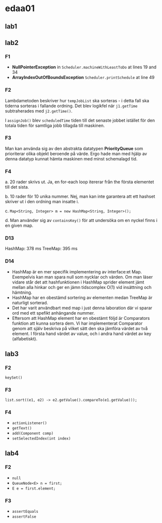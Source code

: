 # edaa01
## lab1


## lab2
### F1
- **NullPointerException** in `Scheduler.machineWithLeastToDo` at lines 19 and 34
- **ArrayIndexOutOfBoundsException** `Scheduler.printSchedule` at line 49

### F2 
Lambdametoden beskriver hur `tempJobList` ska sorteras - i detta fall ska tiderna sorteras i fallande ordning. Det blev logikfel när `j1.getTime` subtraherades med `j2.getTime()`.

I `assignJob()` blev `scheduledTime` tiden till det senaste jobbet istället för den totala tiden för samtliga jobb tillagda till maskinen.

### F3
Man kan använda sig av den abstrakta datatypen **PriorityQueue** som prioriterar olika objekt beroende på värde. Ergo hade man med hjälp av denna datatyp kunnat hämta maskinen med minst schemalagd tid.

### F4
a. 20 rader skrivs ut. Ja, en for-each loop itererar från the första elementet till det sista.

b. 10 rader för 10 unika nummer. Nej, man kan inte garantera att ett hashset skriver ut i den ordning man insatte i.

c. `Map<String, Integer> m = new HashMap<String, Integer>();`

d. Man använder sig av `containsKey()` för att undersöka om en nyckel finns i en given map.

### D13
HashMap: 378 ms
TreeMap: 395 ms

### D14
- HashMap är en mer specifik implementering av interface:et Map. Exempelvis kan man spara null som nycklar och värden.
Om man läser vidare står det att hashfunktionen i HashMap sprider element jämt mellan alla hinkar och ger en jämn tidscomplex O(1) vid insättning och hämtning.
- HashMap har en obestämd sortering av elementen medan TreeMap är naturligt sorterad.
- Det har varit användbart med map i just denna laboration där vi sparar ord med ett spefikt anhängande nummer.
- Eftersom att HashMap element har en obestämt följd är Comparators funktion att kunna sortera dem. Vi har implementerat Comparator genom att själv beskriva på vilket sätt den ska jämföra värdet av två element. I första hand värdet av value, och i andra hand värdet av key (alfabetiskt). 

## lab3
### F2
`keySet()`
### F3
`list.sort((e1, e2) -> e2.getValue().compareTo(e1.getValue)));`
### F4
- `actionListener()`
- `getText()`
- `add(Component comp)`
- `setSelectedIndex(int index)`

## lab4
### F2
- `null`
- `QueueNode<E> n = first;`
- `E e = first.element;`
### F3
- `assertEquals`
- `assertFalse`
